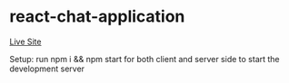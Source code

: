 # react-chat-application
<a href='https://5f0a09c04f82006743cfecd3--thirsty-spence-99491b.netlify.app/'>Live Site</a>

Setup:
run npm i && npm start for both client and server side to start the development server
